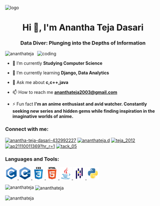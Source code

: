 ![logo](https://github.com/AnanthaTeja/AnanthaTeja/blob/main/baner.png)

<h1 align="center">Hi 👋, I'm Anantha Teja Dasari</h1>
<h3 align="center">Data Diver: Plunging into the Depths of Information</h3>
<img align="right" alt="coding" width="400" src="https://im4.ezgif.com/tmp/ezgif-4-1de0886911.gif">


<p align="left"> <img src="https://komarev.com/ghpvc/?username=ananthateja&label=Profile%20views&color=0e75b6&style=flat" alt="ananthateja" /> </p>

- 🔭 I’m currently **Studying Computer Science**

- 🌱 I’m currently learning **Django, Data Analytics**

- 💬 Ask me about **c,c++,java**

- 📫 How to reach me **ananthateja2003@gmail.com**

- ⚡ Fun fact **I'm an anime enthusiast and avid watcher. Constantly seeking new series and hidden gems while finding inspiration in the imaginative worlds of anime.**

<h3 align="left">Connect with me:</h3>
<p align="left">
<a href="https://linkedin.com/in/anantha-teja-dasari-432992227" target="blank"><img align="center" src="https://raw.githubusercontent.com/rahuldkjain/github-profile-readme-generator/master/src/images/icons/Social/linked-in-alt.svg" alt="anantha-teja-dasari-432992227" height="30" width="40" /></a>
<a href="https://instagram.com/ananthateja.d" target="blank"><img align="center" src="https://raw.githubusercontent.com/rahuldkjain/github-profile-readme-generator/master/src/images/icons/Social/instagram.svg" alt="ananthateja.d" height="30" width="40" /></a>
<a href="https://www.codechef.com/users/teja_2012" target="blank"><img align="center" src="https://cdn.jsdelivr.net/npm/simple-icons@3.1.0/icons/codechef.svg" alt="teja_2012" height="30" width="40" /></a>
<a href="https://www.hackerrank.com/ap21110011369?hr_r=1" target="blank"><img align="center" src="https://raw.githubusercontent.com/rahuldkjain/github-profile-readme-generator/master/src/images/icons/Social/hackerrank.svg" alt="ap21110011369?hr_r=1" height="30" width="40" /></a>
<a href="https://www.leetcode.com/tack_05" target="blank"><img align="center" src="https://raw.githubusercontent.com/rahuldkjain/github-profile-readme-generator/master/src/images/icons/Social/leet-code.svg" alt="tack_05" height="30" width="40" /></a>
</p>

<h3 align="left">Languages and Tools:</h3>
<p align="left"> <a href="https://www.cprogramming.com/" target="_blank" rel="noreferrer"> <img src="https://raw.githubusercontent.com/devicons/devicon/master/icons/c/c-original.svg" alt="c" width="40" height="40"/> </a> <a href="https://www.w3schools.com/cpp/" target="_blank" rel="noreferrer"> <img src="https://raw.githubusercontent.com/devicons/devicon/master/icons/cplusplus/cplusplus-original.svg" alt="cplusplus" width="40" height="40"/> </a> <a href="https://www.w3schools.com/css/" target="_blank" rel="noreferrer"> <img src="https://raw.githubusercontent.com/devicons/devicon/master/icons/css3/css3-original-wordmark.svg" alt="css3" width="40" height="40"/> </a> <a href="https://www.w3.org/html/" target="_blank" rel="noreferrer"> <img src="https://raw.githubusercontent.com/devicons/devicon/master/icons/html5/html5-original-wordmark.svg" alt="html5" width="40" height="40"/> </a> <a href="https://www.java.com" target="_blank" rel="noreferrer"> <img src="https://raw.githubusercontent.com/devicons/devicon/master/icons/java/java-original.svg" alt="java" width="40" height="40"/> </a> <a href="https://pandas.pydata.org/" target="_blank" rel="noreferrer"> <img src="https://raw.githubusercontent.com/devicons/devicon/2ae2a900d2f041da66e950e4d48052658d850630/icons/pandas/pandas-original.svg" alt="pandas" width="40" height="40"/> </a> <a href="https://www.python.org" target="_blank" rel="noreferrer"> <img src="https://raw.githubusercontent.com/devicons/devicon/master/icons/python/python-original.svg" alt="python" width="40" height="40"/> </a> </p>

<p><img align="left" src="https://github-readme-stats.vercel.app/api/top-langs?username=ananthateja&show_icons=true&locale=en&layout=compact" alt="ananthateja" /></p>

<p>&nbsp;<img align="center" src="https://github-readme-stats.vercel.app/api?username=ananthateja&show_icons=true&locale=en" alt="ananthateja" /></p>

<p><img align="center" src="https://github-readme-streak-stats.herokuapp.com/?user=ananthateja&" alt="ananthateja" /></p>
